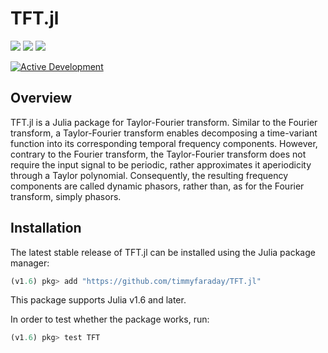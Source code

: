 # TFT.jl

<a href="https://github.com/timmyfaraday/TFT.jl/actions?query=workflow%3ACI"><img src="https://github.com/timmyfaraday/TFT.jl/workflows/CI/badge.svg"></img></a>
<a href="https://codecov.io/gh/timmyfaraday/TFT.jl"><img src="https://img.shields.io/codecov/c/github/timmyfaraday/TFT.jl?logo=Codecov"></img></a>
<a href="https://timmyfaraday.github.io/TFT.jl/"><img src="https://github.com/timmyfaraday/TFT.jl/workflows/Documentation/badge.svg"></img></a>

[![Active Development](https://img.shields.io/badge/Maintenance%20Level-Actively%20Developed-brightgreen.svg)](https://github.com/timmyfaraday/TFT.jl)

## Overview

TFT.jl is a Julia package for Taylor-Fourier transform. Similar to the Fourier transform, a Taylor-Fourier transform enables decomposing a time-variant function into its corresponding temporal frequency components. However, contrary to the Fourier transform, the Taylor-Fourier transform does not require the input signal to be periodic, rather approximates it aperiodicity through a Taylor polynomial. Consequently, the resulting frequency components are called dynamic phasors, rather than, as for the Fourier transform, simply phasors.

## Installation

The latest stable release of TFT.jl can be installed using the Julia package 
manager:

```julia
(v1.6) pkg> add "https://github.com/timmyfaraday/TFT.jl"
```
This package supports Julia v1.6 and later.

In order to test whether the package works, run:
```julia
(v1.6) pkg> test TFT
```
